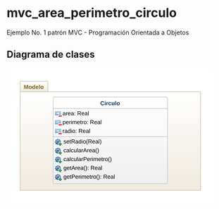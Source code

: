 # mvc_area_perimetro_circulo
Ejemplo No. 1 patrón MVC - Programación Orientada a Objetos

## Diagrama de clases
![Diagrama](diagrama.png "modelo")